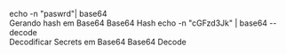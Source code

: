 echo -n "paswrd"| base64	
Gerando hash em Base64	Base64	Hash
echo -n "cGFzd3Jk" | base64 --decode	
Decodificar Secrets em Base64	Base64	Decode

